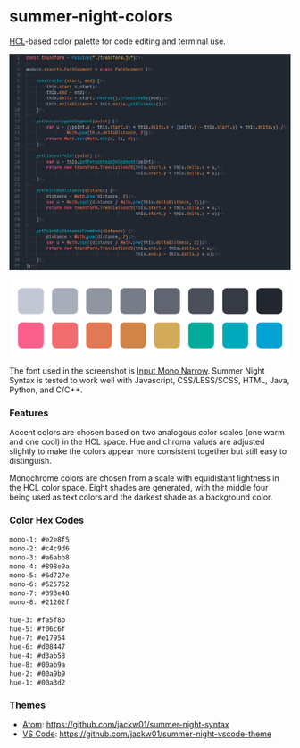 # summer-night-colors
[HCL](http://howlettstudios.com/articles/2017/5/6/the-problem-with-hsv)-based color palette for code editing and terminal use.

![](codesample.png)

![](colors.png)

The font used in the screenshot is [Input Mono Narrow](http://input.fontbureau.com/). Summer Night Syntax is tested to work well with Javascript, CSS/LESS/SCSS, HTML, Java, Python, and C/C++.

### Features

Accent colors are chosen based on two analogous color scales (one warm and one cool) in the HCL space. Hue and chroma values are adjusted slightly to make the colors appear more consistent together but still easy to distinguish.

Monochrome colors are chosen from a scale with equidistant lightness in the HCL color space. Eight shades are generated, with the middle four being used as text colors and the darkest shade as a background color.

### Color Hex Codes
```
mono-1: #e2e8f5
mono-2: #c4c9d6
mono-3: #a6abb8
mono-4: #898e9a
mono-5: #6d727e
mono-6: #525762
mono-7: #393e48
mono-8: #21262f

hue-3: #fa5f8b
hue-5: #f06c6f
hue-7: #e17954
hue-6: #d08447
hue-4: #d3ab58
hue-8: #00ab9a
hue-2: #00a9b9
hue-1: #00a3d2
```

### Themes
- [Atom](https://atom.io/themes/summer-night-syntax): https://github.com/jackw01/summer-night-syntax
- [VS Code](https://marketplace.visualstudio.com/items?itemName=jackw01.summer-night-theme): https://github.com/jackw01/summer-night-vscode-theme
